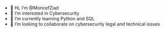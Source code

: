 - 👋 Hi, I’m @MoncefZiad
- 👀 I’m interested in Cybersecurity
- 🌱 I’m currently learning Python and SQL
- 💞️ I’m looking to collaborate on cybersecurity legal and technical issues



<!---
MoncefZiad/MoncefZiad is a ✨ special ✨ repository because its `README.md` (this file) appears on your GitHub profile.
You can click the Preview link to take a look at your changes.
--->
